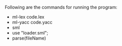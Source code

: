 Following are the commands for running the program:
 - ml-lex code.lex
 - ml-yacc code.yacc
 - sml
 - use "loader.sml";
 - parse(fileName)